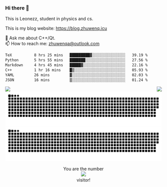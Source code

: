 ### Hi there 👋

<!--
**Leonezz/Leonezz** is a ✨ _special_ ✨ repository because its `README.md` (this file) appears on your GitHub profile.

Here are some ideas to get you started:

-->

This is Leonezz, student in physics and cs.

This is my blog website: https://blog.zhuwenq.icu

💬 Ask me about C++/Qt. \
📫 How to reach me: zhuwenqa@outlook.com

<!--START_SECTION:waka-->

```text
TeX          8 hrs 25 mins   █████████▓░░░░░░░░░░░░░░░   39.19 %
Python       5 hrs 55 mins   ███████░░░░░░░░░░░░░░░░░░   27.56 %
Markdown     4 hrs 45 mins   █████▓░░░░░░░░░░░░░░░░░░░   22.16 %
C++          1 hr 16 mins    █▒░░░░░░░░░░░░░░░░░░░░░░░   05.93 %
YAML         26 mins         ▓░░░░░░░░░░░░░░░░░░░░░░░░   02.03 %
JSON         16 mins         ▒░░░░░░░░░░░░░░░░░░░░░░░░   01.24 %
```

<!--END_SECTION:waka-->

<img align="left" src="https://github-readme-stats.vercel.app/api?username=Leonezz&count_private=true&show_icons=true&include_all_commits=true&theme=vue"/>
<img align="right" src="https://github-readme-stats.vercel.app/api/top-langs/?username=Leonezz&hide=TeX&layout=compact&theme=vue"/>

![GitHub Snake Light](https://raw.githubusercontent.com/Leonezz/Leonezz/output/github-contribution-grid-snake-light.svg#gh-light-mode-only)![GitHub Snake dark](https://raw.githubusercontent.com/Leonezz/Leonezz/output/github-contribution-grid-snake-dark.svg#gh-dark-mode-only)

<p align="center">
  You are the number</br> 
  <img src="https://profile-counter.glitch.me/leonezz/count.svg" /></br>
  visitor!
</p>
